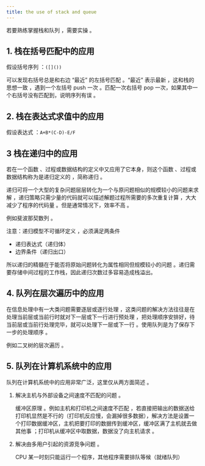 ```yaml
---
title: the use of stack and queue
---
```


若要熟练掌握栈和队列 ，需要实操 。

## 1. 栈在括号匹配中的应用

假设括号序列 ：`([]())` 

可以发现右括号总是和右边 “最近” 的左括号匹配 。“最近” 表示最新 ，这和栈的思想一致 ，遇到一个左括号 push 一次 。匹配一次右括号 pop 一次，如果其中一个右括号没有匹配到，说明序列有误 。

## 2. 栈在表达式求值中的应用

假设表达式 ：`A+B*(C-D)-E/F` 

## 3 栈在递归中的应用

若在一个函数 、过程或数据结构的定义中又应用了它本身，则这个函数 、过程或数据结构称为是递归定义的 ，简称递归 。

递归可将一个大型的复杂问题层层转化为一个与原问题相似的规模较小的问题来求解 ，递归策略只需少量的代码就可以描述解题过程所需要的多次重复计算 ，大大减少了程序的代码量 。但是通常情况下，效率不高 。

例如斐波那契数列 。

注意：递归模型不可循环定义 ，必须满足两条件

- 递归表达式（递归体）
- 边界条件（递归出口）

所以递归的精髓在于能否将原始问题转化为属性相同但规模较小的问题 。递归需要存储中间过程的工作栈，因此递归次数过多容易造成栈溢出。

## 4. 队列在层次遍历中的应用

在信息处理中有一大类问题需要逐层或逐行处理 ，这类问题的解决方法往往是在处理当前层或当前行时就对下一层或下一行进行预处理 ，把处理顺序安排好，待当前层或当前行处理完毕，就可以处理下一层或下一行 。使用队列是为了保存下一步的处理顺序 。

例如二叉树的层次遍历 。

## 5. 队列在计算机系统中的应用

队列在计算机系统中的应用非常广泛，这里仅从两方面简述 。

1. 解决主机与外部设备之间速度不匹配的问题 。

   缓冲区原理 。例如主机和打印机之间速度不匹配 ，若直接把输出的数据送给打印机显然是不行的（打印机反应慢，会漏掉很多数据），解决方法是设置一个打印数据缓冲区，主机把要打印的数据传到缓冲区，缓冲区满了主机就去做其他事 ；打印机从缓冲区中取数据，数据没了向主机请求 。

2. 解决由多用户引起的资源竞争问题 。

   CPU 某一时刻只能运行一个程序，其他程序需要排队等候（就绪队列）